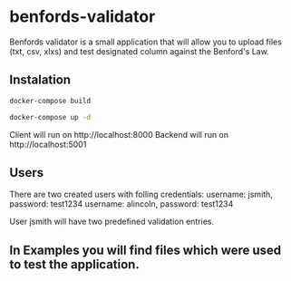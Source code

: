 # benfords-validator
Benfords validator is a small application that will allow you to upload files (txt, csv, xlxs) and test designated column against the Benford's Law.

## Instalation

```bash
docker-compose build
```

```bash
docker-compose up -d
```

Client will run on http://localhost:8000
Backend will run on http://localhost:5001

## Users

There are two created users with folling credentials:
username: jsmith, password: test1234
username: alincoln, password: test1234

User jsmith will have two predefined validation entries.

## In Examples you will find files which were used to test the application.
